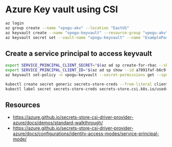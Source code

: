 # Azure Key vault using CSI

```bash
az login
az group create --name "vpogu-akv" --location "EastUS"
az keyvault create --name "vpogu-keyvault" --resource-group "vpogu-akv" --location "EastUS"
az keyvault secret set --vault-name "vpogu-keyvault" --name "ExamplePassword" --value "hVFkk965BuUv"
```

## Create a service principal to access keyvault

```bash
export SERVICE_PRINCIPAL_CLIENT_SECRET="$(az ad sp create-for-rbac --skip-assignment --name http://vpogu-keyvault-test --query 'password' -otsv)"
export SERVICE_PRINCIPAL_CLIENT_ID="$(az ad sp show --id a7891faf-b6c9-4e4b-a091-2c9930d0cde9 --query 'appId' -otsv)"
az keyvault set-policy -n vpogu-keyvault --secret-permissions get --spn ${SERVICE_PRINCIPAL_CLIENT_ID}

kubectl create secret generic secrets-store-creds --from-literal clientid=${SERVICE_PRINCIPAL_CLIENT_ID} --from-literal clientsecret=${SERVICE_PRINCIPAL_CLIENT_SECRET}
kubectl label secret secrets-store-creds secrets-store.csi.k8s.io/used=true
```

## Resources

- https://azure.github.io/secrets-store-csi-driver-provider-azure/docs/demos/standard-walkthrough/
- https://azure.github.io/secrets-store-csi-driver-provider-azure/docs/configurations/identity-access-modes/service-principal-mode/
